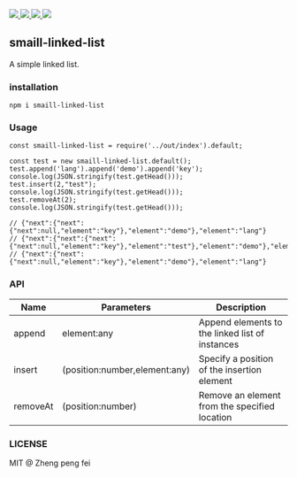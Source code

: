  <div>
  <a href="https://www.npmjs.com/package/smaill-linked-list">
    <img src="https://img.shields.io/npm/v/smaill-linked-list.svg">
  </a>
  <a href="http://img.badgesize.io/https://unpkg.com/smaill-linked-list/lib/index.js?compression=gzip&label=gzip%20size:%20JS">
    <img src="http://img.badgesize.io/https://unpkg.com/smaill-linked-list/lib/index.js?compression=gzip&label=gzip%20size:%20JS">
  </a>
  <a href="http://img.badgesize.io/https://unpkg.com/smaill-linked-list/lib/themes/index.css?compression=gzip&label=gzip%20size:%20CSS">
    <img src="http://img.badgesize.io/https://unpkg.com/smaill-linked-list/lib/themes/index.css?compression=gzip&label=gzip%20size:%20CSS">
  </a>
  <a href="LICENSE">
    <img src="https://img.shields.io/badge/License-MIT-yellow.svg">
  </a>
</div>

## smaill-linked-list
A simple linked list.

### installation
```
npm i smaill-linked-list
```

### Usage
``` JS
const smaill-linked-list = require('../out/index').default;

const test = new smaill-linked-list.default();
test.append('lang').append('demo').append('key');
console.log(JSON.stringify(test.getHead()));
test.insert(2,"test");
console.log(JSON.stringify(test.getHead()));
test.removeAt(2);
console.log(JSON.stringify(test.getHead()));

// {"next":{"next":{"next":null,"element":"key"},"element":"demo"},"element":"lang"}
// {"next":{"next":{"next":{"next":null,"element":"key"},"element":"test"},"element":"demo"},"element":"lang"}
// {"next":{"next":{"next":null,"element":"key"},"element":"demo"},"element":"lang"}
```

### API


Name | Parameters | Description
---------|----------|---------
 append | element:any | Append elements to the linked list of instances
 insert | (position:number,element:any) | Specify a position of the insertion element
 removeAt | (position:number) | Remove an element from the specified location

### LICENSE
MIT @ Zheng peng fei